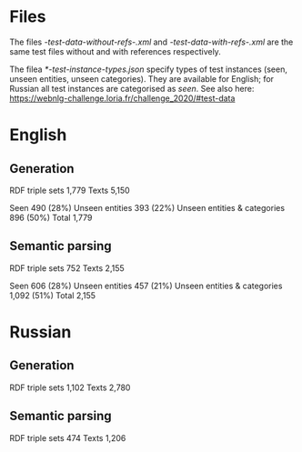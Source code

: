 # Files

The files _*-test-data-without-refs-*.xml_ and _*-test-data-with-refs-*.xml_ are the same test files without and with references respectively. 


The filea _*-test-instance-types.json_ specify types of test instances (seen, unseen entities, unseen categories). They are available for English; for Russian all test instances are categorised as _seen_. See also here: https://webnlg-challenge.loria.fr/challenge_2020/#test-data

# English

## Generation
RDF triple sets  1,779
Texts            5,150

Seen                            490 (28%)
Unseen entities                 393 (22%)
Unseen entities & categories    896 (50%)
Total                         1,779

## Semantic parsing
RDF triple sets    752
Texts            2,155

Seen                            606 (28%)
Unseen entities                 457 (21%)
Unseen entities & categories  1,092 (51%)
Total                         2,155


# Russian

## Generation
RDF triple sets  1,102
Texts            2,780

## Semantic parsing
RDF triple sets    474
Texts            1,206